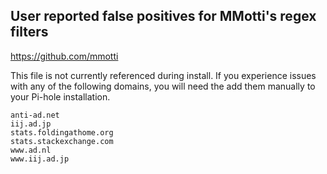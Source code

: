 ## User reported false positives for MMotti's regex filters

https://github.com/mmotti

This file is not currently referenced during install.
If you experience issues with any of the following domains,
you will need the add them manually to your Pi-hole installation.

```
anti-ad.net
iij.ad.jp
stats.foldingathome.org
stats.stackexchange.com
www.ad.nl
www.iij.ad.jp
```

